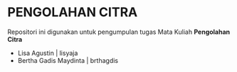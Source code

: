 # PENGOLAHAN CITRA
Repositori ini digunakan untuk pengumpulan tugas Mata Kuliah <b>Pengolahan Citra</b>
<ul>
  <li>Lisa Agustin | lisyaja</li>
  <li>Bertha Gadis Maydinta | brthagdis</li>
</ul>
